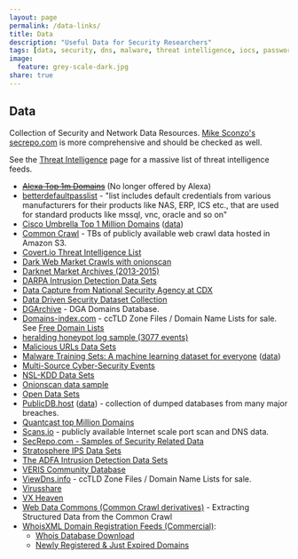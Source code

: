 ```yaml
---
layout: page
permalink: /data-links/
title: Data
description: "Useful Data for Security Researchers"
tags: [data, security, dns, malware, threat intelligence, iocs, passwords]
image:
  feature: grey-scale-dark.jpg
share: true
---
```


## Data

Collection of Security and Network Data Resources.  [Mike Sconzo's](https://twitter.com/sooshie) [secrepo.com](http://www.secrepo.com/) is more comprehensive and should be checked as well.

See the [Threat Intelligence](/threat-intelligence/) page for a massive list of threat intelligence feeds.

* ~~[Alexa Top 1m Domains](http://s3.amazonaws.com/alexa-static/top-1m.csv.zip)~~ (No longer offered by Alexa)
* [betterdefaultpasslist](https://github.com/govolution/betterdefaultpasslist) - "list includes default credentials from various manufacturers for their products like NAS, ERP, ICS etc., that are used for standard products like mssql, vnc, oracle and so on"
* [Cisco Umbrella Top 1 Million Domains](https://blog.opendns.com/2016/12/14/cisco-umbrella-1-million/) ([data](http://s3-us-west-1.amazonaws.com/umbrella-static/top-1m.csv.zip))
* [Common Crawl](http://commoncrawl.org/) - TBs of publicly available web crawl data hosted in Amazon S3.
* [Covert.io Threat Intelligence List](/threat-intelligence/)
* [Dark Web Market Crawls with onionscan](https://polecat.mascherari.press/onionscan/dark-web-data-dumps)
* [Darknet Market Archives (2013-2015)](https://www.gwern.net/Black-market%20archives)
* [DARPA Intrusion Detection Data Sets](https://www.ll.mit.edu/ideval/data/)
* [Data Capture from National Security Agency at CDX](http://www.westpoint.edu/crc/SitePages/DataSets.aspx)
* [Data Driven Security Dataset Collection](http://datadrivensecurity.info/blog/pages/dds-dataset-collection.html)
* [DGArchive](https://dgarchive.caad.fkie.fraunhofer.de/site/) - DGA Domains Database.
* [Domains-index.com](https://domains-index.com/) - ccTLD Zone Files / Domain Name Lists for sale.  See [Free Domain Lists](https://domains-index.com/downloads/category/free/)
* [heralding honeypot log sample (3077 events)](/data/heralding_activity.log.gz)
* [Malicious URLs Data Sets](http://sysnet.ucsd.edu/projects/url/)
* [Malware Training Sets: A machine learning dataset for everyone](http://marcoramilli.blogspot.cz/2016/12/malware-training-sets-machine-learning.html) ([data](https://github.com/marcoramilli/MalwareTrainingSets))
* [Multi-Source Cyber-Security Events](http://csr.lanl.gov/data/cyber1/)
* [NSL-KDD Data Sets](https://github.com/defcom17/NSL_KDD)
* [Onionscan data sample](https://github.com/automatingosint/osint_public/tree/master/onionrunner)
* [Open Data Sets](http://csr.lanl.gov/data/)
* [PublicDB.host](https://publicdb.host/index.php) ([data](https://cdn.publicdb.host/)) - collection of dumped databases from many major breaches.
* [Quantcast top Million Domains](https://ak.quantcast.com/quantcast-top-sites.zip)
* [Scans.io](https://scans.io/) - publicly available Internet scale port scan and DNS data.
* [SecRepo.com - Samples of Security Related Data](http://www.secrepo.com/)
* [Stratosphere IPS Data Sets](https://stratosphereips.org/category/dataset.html)
* [The ADFA Intrusion Detection Data Sets](https://www.unsw.adfa.edu.au/australian-centre-for-cyber-security/cybersecurity/ADFA-IDS-Datasets/)
* [VERIS Community Database](https://github.com/vz-risk/VCDB)
* [ViewDns.info](http://viewdns.info/data/) - ccTLD Zone Files / Domain Name Lists for sale.
* [Virusshare](https://virusshare.com/)
* [VX Heaven](http://vxheaven.org/faq.php)
* [Web Data Commons (Common Crawl derivatives)](http://webdatacommons.org/) - Extracting Structured Data from the Common Crawl
* [WhoisXML Domain Registration Feeds (Commercial)](https://www.whoisxmlapi.com):
    * [Whois Database Download](https://www.whoisxmlapi.com/whois-database-download.php)
    * [Newly Registered & Just Expired Domains](https://www.whoisxmlapi.com/newly-registered-domains.php)
